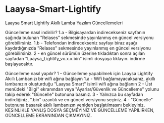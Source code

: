 # Laaysa-Smart-Lightify
Laaysa Smart Lightify Akıllı Lamba Yazılım Güncellemeleri

Güncelleme nasıl indirilir?
  1.a - Bilgisayardan indirecekseniz sayfanın sağında bulunan "Relases" sekmesinde yayınlanmış en güncel versiyonu görebilirsiniz.
  1.b - Telefondan indirecekseniz sayfayı biraz aşağı kaydırdığınızda "Relases" sekmesinde yayınlanmış en güncel versiyonu görebilirsiniz.
  2 - en güncel sürümün üzerine tıkladıktan sonra açılan sayfadan "Laaysa_Lightify_vx.x.x.bin" isimli dosyaya tıklayın. indirme başlayacaktır.

Güncelleme nasıl yapılır?
  1 - Güncelleme yapabilmek için Laaysa Lightify Akıllı Lambanızı bir wifi ağına bağlayın
    1.a - Wifi bağlamayacaksanız, akıllı lambanızın oluşturduğu "Laaysa Smart" isimli wifi ağına bağlanın
  2 - Üst menüdeki "Bilgi" ekranından veya "Ayarlar/Güvenlik ve Güncelleme" yolunu takip ederek "Güncelle" butonuna basınız.
  3 - Yalnızca bu sayfadan indirdiğiniz, ".bin" uzantılı ve en güncel versiyonu seçiniz.
  4 - "Güncelle" butonuna basarak akıllı lambanızın yeniden başlatılmasını bekleyiniz.
  KESİNLİKLE YANLIŞ DOSYA SEÇMEYİNİZ VE GÜNCELLEME YAPILIRKEN, GÜNCELLEME EKRANINDAN ÇIKMAYINIZ.
